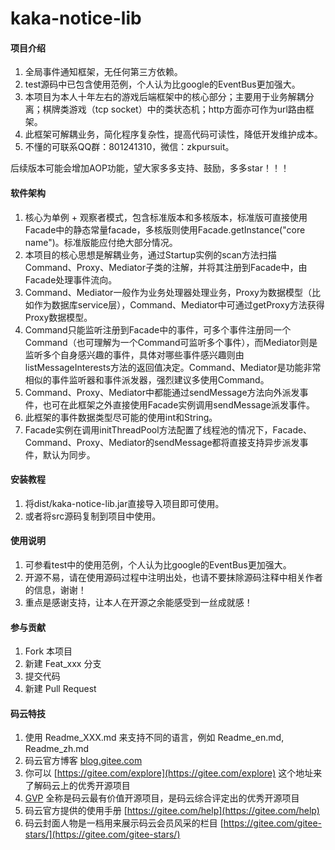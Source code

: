 # kaka-notice-lib

#### 项目介绍
1. 全局事件通知框架，无任何第三方依赖。
2. test源码中已包含使用范例，个人认为比google的EventBus更加强大。
3. 本项目为本人十年左右的游戏后端框架中的核心部分；主要用于业务解耦分离；棋牌类游戏（tcp socket）中的类状态机；http方面亦可作为url路由框架。
4. 此框架可解耦业务，简化程序复杂性，提高代码可读性，降低开发维护成本。
5. 不懂的可联系QQ群：801241310，微信：zkpursuit。

后续版本可能会增加AOP功能，望大家多多支持、鼓励，多多star！！！

#### 软件架构
1. 核心为单例 + 观察者模式，包含标准版本和多核版本，标准版可直接使用Facade中的静态常量facade，多核版则使用Facade.getInstance("core name")。标准版能应付绝大部分情况。
2. 本项目的核心思想是解耦业务，通过Startup实例的scan方法扫描Command、Proxy、Mediator子类的注解，并将其注册到Facade中，由Facade处理事件流向。
3. Command、Mediator一般作为业务处理器处理业务，Proxy为数据模型（比如作为数据库service层），Command、Mediator中可通过getProxy方法获得Proxy数据模型。
4. Command只能监听注册到Facade中的事件，可多个事件注册同一个Command（也可理解为一个Command可监听多个事件），而Mediator则是监听多个自身感兴趣的事件，具体对哪些事件感兴趣则由listMessageInterests方法的返回值决定。Command、Mediator是功能非常相似的事件监听器和事件派发器，强烈建议多使用Command。
5. Command、Proxy、Mediator中都能通过sendMessage方法向外派发事件，也可在此框架之外直接使用Facade实例调用sendMessage派发事件。
6. 此框架的事件数据类型尽可能的使用int和String。
7. Facade实例在调用initThreadPool方法配置了线程池的情况下，Facade、Command、Proxy、Mediator的sendMessage都将直接支持异步派发事件，默认为同步。


#### 安装教程

1. 将dist/kaka-notice-lib.jar直接导入项目即可使用。
2. 或者将src源码复制到项目中使用。

#### 使用说明

1. 可参看test中的使用范例，个人认为比google的EventBus更加强大。
2. 开源不易，请在使用源码过程中注明出处，也请不要抹除源码注释中相关作者的信息，谢谢！
3. 重点是感谢支持，让本人在开源之余能感受到一丝成就感！

#### 参与贡献

1. Fork 本项目
2. 新建 Feat_xxx 分支
3. 提交代码
4. 新建 Pull Request


#### 码云特技

1. 使用 Readme\_XXX.md 来支持不同的语言，例如 Readme\_en.md, Readme\_zh.md
2. 码云官方博客 [blog.gitee.com](https://blog.gitee.com)
3. 你可以 [https://gitee.com/explore](https://gitee.com/explore) 这个地址来了解码云上的优秀开源项目
4. [GVP](https://gitee.com/gvp) 全称是码云最有价值开源项目，是码云综合评定出的优秀开源项目
5. 码云官方提供的使用手册 [https://gitee.com/help](https://gitee.com/help)
6. 码云封面人物是一档用来展示码云会员风采的栏目 [https://gitee.com/gitee-stars/](https://gitee.com/gitee-stars/)
